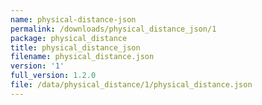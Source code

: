 ```yaml
---
name: physical-distance-json
permalink: /downloads/physical_distance_json/1
package: physical_distance
title: physical_distance_json
filename: physical_distance.json
version: '1'
full_version: 1.2.0
file: /data/physical_distance/1/physical_distance.json
---
```

